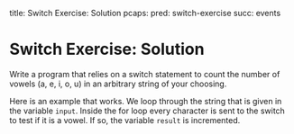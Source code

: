 title: Switch Exercise: Solution
pcaps:
pred: switch-exercise
succ: events

Switch Exercise: Solution
==========================================

Write a program that relies on a switch statement to count the
number of vowels (a, e, i, o, u) in an arbitrary string of your
choosing.

Here is an example that works.
We loop through the string that is given in the variable `input`.
Inside the for loop every character is sent to the switch to test if it is a vowel. If so, the 
variable `result` is incremented.
